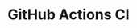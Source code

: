 # GitHub Actions CI































































































































































































































































































































































































































































































































































































































































































































































































































































































































































































































































